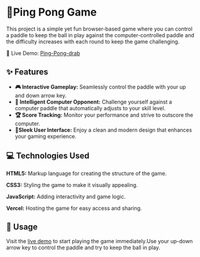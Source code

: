 
# 🏓Ping Pong Game

This project is a simple yet fun browser-based game where you can control a paddle to keep the ball in play against the computer-controlled paddle and the difficulty increases with each round to keep the game challenging.

🔗 Live Demo: [Ping-Pong-drab](https://ping-pong-drab.vercel.app/)
## ✨ Features

- **🎮 Interactive Gameplay:** Seamlessly control the paddle with your up and down arrow key.
- **🤖 Intelligent Computer Opponent:** Challenge yourself against a computer paddle that automatically adjusts to your skill level.
- **🏆 Score Tracking:** Monitor your performance and strive to outscore the computer.
- **📱Sleek User Interface:** Enjoy a clean and modern design that enhances your gaming experience.

## 💻 Technologies Used

**HTML5:** Markup language for creating the structure of the game.

**CSS3:** Styling the game to make it visually appealing.

**JavaScript:** Adding interactivity and game logic.

**Vercel:** Hosting the game for easy access and sharing.


## 🚀 Usage

Visit the [live demo](https://ping-pong-drab.vercel.app/) to start playing the game immediately.Use your up-down arrow key to control the paddle and try to keep the ball in play.

